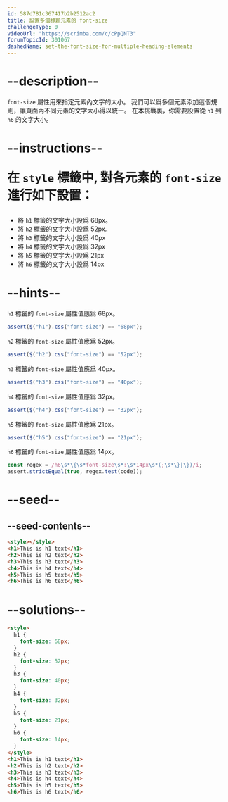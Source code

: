 ```yaml
---
id: 587d781c367417b2b2512ac2
title: 設置多個標題元素的 font-size
challengeType: 0
videoUrl: "https://scrimba.com/c/cPpQNT3"
forumTopicId: 301067
dashedName: set-the-font-size-for-multiple-heading-elements
---
```


# --description--

`font-size` 屬性用來指定元素內文字的大小。 我們可以爲多個元素添加這個規則，讓頁面內不同元素的文字大小得以統一。 在本挑戰裏，你需要設置從 `h1` 到 `h6` 的文字大小。

# --instructions-- <p>在 <code>style</code> 標籤中, 對各元素的 <code>font-size</code> 進行如下設置：</p>

  <ul>
    <li>將 <code>h1</code> 標籤的文字大小設爲 68px。</li>
    <li>將 <code>h2</code> 標籤的文字大小設爲 52px。</li>
    <li>將 <code>h3</code> 標籤的文字大小設爲 40px</li>
    <li>將 <code>h4</code> 標籤的文字大小設爲 32px</li>
    <li>將 <code>h5</code> 標籤的文字大小設爲 21px</li>
    <li>將 <code>h6</code> 標籤的文字大小設爲 14px</li>
  </ul>

# --hints--

`h1` 標籤的 `font-size` 屬性值應爲 68px。

```js
assert($("h1").css("font-size") == "68px");
```

`h2` 標籤的 `font-size` 屬性值應爲 52px。

```js
assert($("h2").css("font-size") == "52px");
```

`h3` 標籤的 `font-size` 屬性值應爲 40px。

```js
assert($("h3").css("font-size") == "40px");
```

`h4` 標籤的 `font-size` 屬性值應爲 32px。

```js
assert($("h4").css("font-size") == "32px");
```

`h5` 標籤的 `font-size` 屬性值應爲 21px。

```js
assert($("h5").css("font-size") == "21px");
```

`h6` 標籤的 `font-size` 屬性值應爲 14px。

```js
const regex = /h6\s*\{\s*font-size\s*:\s*14px\s*(;\s*\}|\})/i;
assert.strictEqual(true, regex.test(code));
```

# --seed--

## --seed-contents--

```html
<style></style>
<h1>This is h1 text</h1>
<h2>This is h2 text</h2>
<h3>This is h3 text</h3>
<h4>This is h4 text</h4>
<h5>This is h5 text</h5>
<h6>This is h6 text</h6>
```

# --solutions--

```html
<style>
  h1 {
    font-size: 68px;
  }
  h2 {
    font-size: 52px;
  }
  h3 {
    font-size: 40px;
  }
  h4 {
    font-size: 32px;
  }
  h5 {
    font-size: 21px;
  }
  h6 {
    font-size: 14px;
  }
</style>
<h1>This is h1 text</h1>
<h2>This is h2 text</h2>
<h3>This is h3 text</h3>
<h4>This is h4 text</h4>
<h5>This is h5 text</h5>
<h6>This is h6 text</h6>
```
